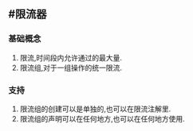 #限流器
---
### 基础概念
1. 限流,时间段内允许通过的最大量.
2. 限流组,对于一组操作的统一限流.

### 支持
1. 限流组的创建可以是单独的,也可以在限流注解里.
2. 限流组的声明可以在任何地方,也可以在任何地方使用.